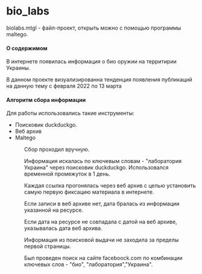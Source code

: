 # bio_labs
biolabs.mtgl - файл-проект, открыть можно с помощью программы maltego. 
<h4> О содержимом</h4>
<p> В интернете появилась информация о био оружии на территирии Украины. </p>
<p> В данном проекте визуализированна тенденция появления публикаций на данную тему с февраля 2022 по 13 марта</p>
<h4> Алгоритм сбора информации </h4>
<p> Для работы использовались такие инструменты:</p>
<ul>
<li>Поисковик duckduckgo.</li>
<li>Веб архив </li>
<li>Maltego </li>
<ul>
<p>Сбор проходил вручную.</p>
<p>Информация искалась по ключевым словам - "лаборатория Украина" через поисковик duckduckgo. Использовался временной промежуток в 1 день.</p>
<p>Каждая ссылка прогонялась через веб архив с целью установить самую первую фиксацию материала в интернете.</p>
<p>Если записи в веб архиве нет, дата бралась из информации указанной на ресурсе.</p>
<p>Если дата на ресурсе не совпадала с датой на веб архиве, указывалась дата веб архива.</p>
<p>Информация из поисковой выдачи не заходила за пределы первой страницы.</p>
<p>Был проведен поиск на сайте faceboock.com по комбинации ключевых слов - "био", "лаборатория","Украина".</p>

